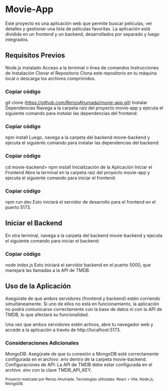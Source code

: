 # Movie-App
Este proyecto es una aplicación web que permite buscar películas, ver detalles y gestionar una lista de películas favoritas. La aplicación está dividida en un frontend y un backend, desarrollados por separado y luego integrados.

## Requisitos Previos

Node.js instalado
Acceso a la terminal o línea de comandos
Instrucciones de Instalación
Clonar el Repositorio
Clona este repositorio en tu máquina local o descarga los archivos comprimidos.

### Copiar código
git clone (https://github.com/RenzoAhumada/movie-app.git)
Instalar Dependencias
Navega a la carpeta raíz del proyecto movie-app y ejecuta el siguiente comando para instalar las dependencias del frontend:

### Copiar código
npm install
Luego, navega a la carpeta del backend movie-backend y ejecuta el siguiente comando para instalar las dependencias del backend:

### Copiar código
cd movie-backend>
npm install
Inicialización de la Aplicación
Iniciar el Frontend
Abre la terminal en la carpeta raíz del proyecto movie-app y ejecuta el siguiente comando para iniciar el frontend:

### Copiar código
npm run dev
Esto iniciará el servidor de desarrollo para el frontend en el puerto 5173.

## Iniciar el Backend
En otra terminal, navega a la carpeta del backend movie-backend y ejecuta el siguiente comando para iniciar el backend:


### Copiar código
node index.js
Esto iniciará el servidor backend en el puerto 5000, que manejará las llamadas a la API de TMDB.

## Uso de la Aplicación
Asegúrate de que ambos servidores (frontend y backend) estén corriendo simultáneamente. Si uno de ellos no está en funcionamiento, la aplicación no podrá comunicarse correctamente con la base de datos ni con la API de TMDB, lo que afectará su funcionalidad.

Una vez que ambos servidores estén activos, abre tu navegador web y accede a la aplicación a través de http://localhost:5173.

### Consideraciones Adicionales
MongoDB: Asegúrate de que tu conexión a MongoDB esté correctamente configurada en el archivo .env dentro de la carpeta movie-backend.
Configuraciones de API: La API de TMDB debe estar configurada en el archivo .env con la clave TMDB_API_KEY.


<sub> Proyecto realizado por Renzo Ahumada. Tecnologías utilizadas: React + Vite, Node.js, MongoDB. </sub>
